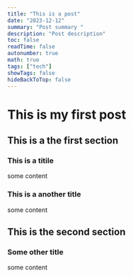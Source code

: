 ```yaml
---
title: "This is a post"
date: "2023-12-12"
summary: "Post summary "
description: "Post description"
toc: false
readTime: false
autonumber: true
math: true
tags: ["tech"]
showTags: false
hideBackToTop: false
---
```

# This is my first post

## This is a the first section

### This is a titile
some content

### This is a another title
some content

## This is the second section
### Some other title
some content
